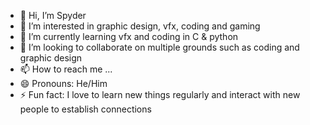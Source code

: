 - 👋 Hi, I’m Spyder
- 👀 I’m interested in graphic design, vfx, coding and gaming
- 🌱 I’m currently learning vfx and coding in C & python
- 💞️ I’m looking to collaborate on multiple grounds such as coding and graphic design
- 📫 How to reach me ...
- 😄 Pronouns: He/Him
- ⚡ Fun fact: I love to learn new things regularly and interact with new people to establish connections
